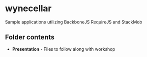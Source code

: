 wynecellar
==========

Sample applications utilizing BackboneJS RequireJS and StackMob


## Folder contents

* **Presentation** - Files to follow along with workshop
